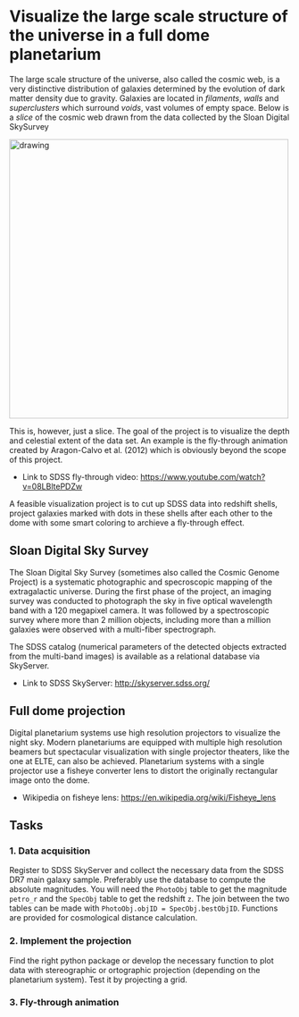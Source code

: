 # Visualize the large scale structure of the universe in a full dome planetarium

The large scale structure of the universe, also called the cosmic web, is a very distinctive distribution of galaxies determined by the evolution of dark matter density due to gravity. Galaxies are located in _filaments_, _walls_ and _superclusters_ which surround _voids_, vast volumes of empty space. Below is a _slice_ of the cosmic web drawn from the data collected by the Sloan Digital SkySurvey

<img src="https://www.sdss.org/wp-content/uploads/2014/06/orangepie.jpg" alt="drawing" style="width:500px;"/>

This is, however, just a slice. The goal of the project is to visualize the depth and celestial extent of the data set. An example is the fly-through animation created by Aragon-Calvo et al. (2012) which is obviously beyond the scope of this project.

* Link to SDSS fly-through video: https://www.youtube.com/watch?v=08LBltePDZw

A feasible visualization project is to cut up SDSS data into redshift shells, project galaxies marked with dots in these shells after each other to the dome with some smart coloring to archieve a fly-through effect.

## Sloan Digital Sky Survey

The Sloan Digital Sky Survey (sometimes also called the Cosmic Genome Project) is a systematic photographic and specroscopic mapping of the extragalactic universe. During the first phase of the project, an imaging survey was conducted to photograph the sky in five optical wavelength band with a 120 megapixel camera. It was followed by a spectroscopic survey where more than 2 million objects, including more than a million galaxies were observed with a multi-fiber spectrograph.

The SDSS catalog (numerical parameters of the detected objects extracted from the multi-band images) is available as a relational database via SkyServer.

* Link to SDSS SkyServer: http://skyserver.sdss.org/

## Full dome projection

Digital planetarium systems use high resolution projectors to visualize the night sky. Modern planetariums are equipped with multiple high resolution beamers but spectacular visualization with single projector theaters, like the one at ELTE, can also be achieved. Planetarium systems with a single projector use a fisheye converter lens to distort the originally rectangular image onto the dome.

* Wikipedia on fisheye lens: https://en.wikipedia.org/wiki/Fisheye_lens

## Tasks

### 1. Data acquisition

Register to SDSS SkyServer and collect the necessary data from the SDSS DR7 main galaxy sample. Preferably use the database to compute the absolute magnitudes. You will need the `PhotoObj` table to get the magnitude `petro_r` and the `SpecObj` table to get the redshift `z`. The join between the two tables can be made with `PhotoObj.objID = SpecObj.bestObjID`. Functions are provided for cosmological distance calculation.

### 2. Implement the projection

Find the right python package or develop the necessary function to plot data with stereographic or ortographic projection (depending on the planetarium system). Test it by projecting a grid.

### 3. Fly-through animation
